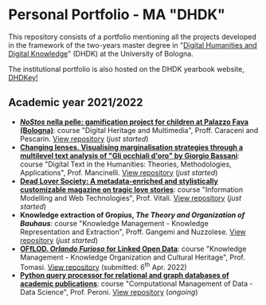 # Personal Portfolio - MA "DHDK"

This repository consists of a portfolio mentioning all the projects developed in the framework of the two-years master degree in "[Digital Humanities and Digital Knowledge](https://corsi.unibo.it/2cycle/DigitalHumanitiesKnowledge)" (DHDK) at the University of Bologna.

<!--![1-scaled](https://user-images.githubusercontent.com/48963689/164887621-563fc655-9955-4e47-9f57-f6bfb47e0c24.jpeg)-->

The institutional portfolio is also hosted on the DHDK yearbook website, [DHDKey!](https://projects.dharc.unibo.it/dhdkey/projects?id=manuele_veggi)

## Academic year 2021/2022 

- **[<i>NoStos</i> nella pelle: gamification project for children at Palazzo Fava (Bologna)](https://semafe.github.io/FAVoloso/)**: course "Digital Heritage and Multimedia", Proff. Caraceni and Pescarin. [View repository](https://github.com/semafe/FAVoloso.git) (<i>just started</i>) <!-- -->
- **[Changing lenses. Visualising marginalisation strategies through a multilevel text analysis of "Gli occhiali d'oro" by Giorgio Bassani](https://digimof.github.io/gbggold/)**: course "Digital Text in the Humanities: Theories, Methodologies, Applications", Prof. Mancinelli. [View repository](https://github.com/digiMof/gbggold.git) (<i>just started</i>)
- **[Dead Lover Society: A metadata-enriched and stylistically customizable magazine on tragic love stories](https://deadloversociety.github.io/imwt22/)**: course "Information Modelling and Web Technologies", Prof. Vitali. [View repository](https://github.com/deadloversociety/imwt22.git) (<i>just started</i>)
- **Knowledge extraction of Gropius, <i>The Theory and Organization of Bauhaus</i>**: course "Knowledge Management - Knowledge Representation and Extraction", Proff. Gangemi and Nuzzolese. [View repository](https://github.com/digiMof/keGropius.git) (<i>just started</i>)
- **[OFfLOD. _Orlando Furioso_ for Linked Open Data](https://off-lod.github.io/orlando-furioso/)**: course "Knowledge Management - Knowledge Organization and Cultural Heritage", Prof. Tomasi. [View repository](https://github.com/off-lod/orlando-furioso.git) (submitted: 6<sup>th</sup> Apr. 2022)
- **[Python query processor for relational and graph databases of academic publications](https://github.com/olgagolgan/v-AMOS/blob/22e21c5effa6af522f731d4b67f2359f95f1373b/vAMOS_notebook.ipynb)**: course "Computational Management of Data - Data Science", Prof. Peroni. [View repository](https://github.com/olgagolgan/v-AMOS.git) (<i>ongoing</i>)
